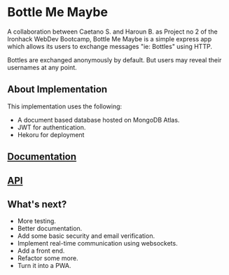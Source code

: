 # Bottle Me Maybe

A collaboration between Caetano S. and Haroun B. as Project no 2 of the Ironhack WebDev Bootcamp, Bottle Me Maybe is a simple express app which allows its users to exchange messages "ie: Bottles" using HTTP.

Bottles are exchanged anonymously by default. But users may reveal their usernames at any point.

## About Implementation

This implementation uses the following:

- A document based database hosted on MongoDB Atlas.
- JWT for authentication.
- Hekoru for deployment

## [Documentation](https://documenter.getpostman.com/view/21234692/UzBjso2G)

## [API](https://bottle-me-maybe.herokuapp.com/)

## What's next?

- More testing.
- Better documentation.
- Add some basic security and email verification.
- Implement real-time communication using websockets.
- Add a front end.
- Refactor some more.
- Turn it into a PWA.